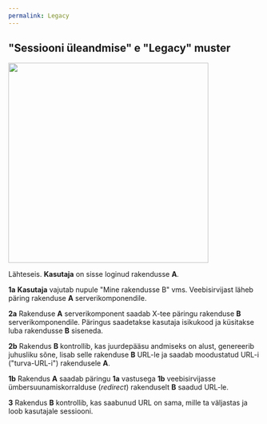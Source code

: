 ```yaml
---
permalink: Legacy
---
```


## "Sessiooni üleandmise" e "Legacy" muster

<img src='https://agiil.github.io/6068/img/LEGACY.PNG' width='400'>

Lähteseis. __Kasutaja__ on sisse loginud rakendusse __A__.

__1a__ __Kasutaja__ vajutab nupule "Mine rakendusse B" vms. Veebisirvijast läheb päring rakenduse __A__ serverikomponendile.

__2a__ Rakenduse __A__ serverikomponent saadab X-tee päringu rakenduse __B__ serverikomponendile. Päringus saadetakse kasutaja isikukood ja küsitakse luba rakendusse __B__ siseneda.

__2b__ Rakendus __B__ kontrollib, kas juurdepääsu andmiseks on alust, genereerib juhusliku sõne, lisab selle rakenduse __B__ URL-le ja saadab moodustatud URL-i ("turva-URL-i") rakendusele __A__.

__1b__ Rakendus __A__ saadab päringu __1a__ vastusega __1b__ veebisirvijasse ümbersuunamiskorralduse (_redirect_) rakenduselt __B__ saadud URL-le.

__3__ Rakendus __B__ kontrollib, kas saabunud URL on sama, mille ta väljastas ja loob kasutajale sessiooni. 